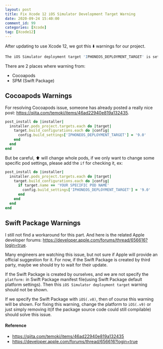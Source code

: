 ```yaml
---
layout: post
title: Fix Xcode 12 iOS Simulator Development Target Warning
date: 2020-09-24 15:40:00
comment_id: 99
categories: [Xcode]
tag: [Xcode12]
---
```


After updating to use Xcode 12, we got this ⬇️ warnings for our project.

```s
The iOS Simulator deployment target 'IPHONEOS_DEPLOYMENT_TARGET' is set to 8.0, but the range of supported deployment target versions is 9.0 to 14.0.99.
```

There are 2 places where warning from:

- Cocoapods
- SPM (Swift Package)

## Cocoapods Warnings

For resolving Cocoapods issue, someone has already posted a really nice post: <https://qiita.com/temoki/items/46ad22940e819a132435>.

```ruby
post_install do |installer|
  installer.pods_project.targets.each do |target|
    target.build_configurations.each do |config|
      config.build_settings['IPHONEOS_DEPLOYMENT_TARGET'] = '9.0'
    end
  end
end
```

But be careful, ⬆️ will change whole pods, if we only want to change some specific pod settings, please add the `if` for checking it, ex:

```ruby
post_install do |installer|
  installer.pods_project.targets.each do |target|
    target.build_configurations.each do |config|
	  if target.name == 'YOUR SPECIFIC POD NAME'
		config.build_settings['IPHONEOS_DEPLOYMENT_TARGET'] = '9.0'
	  end
    end
  end
end
```

## Swift Package Warnings

I still not find a workaround for this part. And here is the related Apple developer forums: <https://developer.apple.com/forums/thread/656616?login=true>.

Many engineers are watching this issue, but not sure if Apple will provide an official suggestion for it. For now, if the Swift Package is created by third party, maybe we should try to wait for their update.

If the Swift Package is created by ourselves, and we are not specify the `platform:` in Swift Package manifest file(using Swift Package default platform settings). Then this `iOS Simulator deployment target` warning should not be shown.

If we specify the Swift Package with `iOS(.v8)`, then of course this warning will be shown. For fixing this warning, change the platform to `iOS(.v9)` or just simply removing it(if the package source code could still compilable) should solve this issue.

#### Reference

- <https://qiita.com/temoki/items/46ad22940e819a132435>
- <https://developer.apple.com/forums/thread/656616?login=true>
